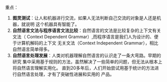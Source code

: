 重点：

1. **图灵测试**：让人和机器进行交流，如果人无法判断自己交流的对象是人还是机器，就说明
这个机器具有智能了。
2. **自然语言文法与程序语言文法比较**：自然语言的文法是比较复杂的上下文有关文法（
Context Dependent Grammar）,而程序语言是我们人为设计的、便于计算机解码的上下文
无关文法（Context Independent Grammar），相比自然语言简单得多。
3. **自然语言处理发展**：人类对机器理解自然语言的认识走了一条大弯路。早期的研究
集中采用基于规则的方法，虽然解决了一些简单的问题，但无法从根本上将自然语言理解实用化。
直到20多年后，人们开始尝试用基于统计的方法进行自然语言处理，才有了突破性进展和实用的
产品。